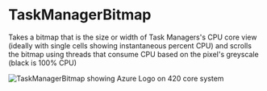 # TaskManagerBitmap
Takes a bitmap that is the size or width of Task Managers's CPU core view (ideally with single cells showing instantaneous percent CPU) and scrolls the bitmap using threads that consume CPU based on the pixel's greyscale (black is 100% CPU)

![TaskManagerBitmap showing Azure Logo on 420 core system](https://github.com/markrussinovich/TaskManagerBitmap/blob/main/AzureBeast.gif?raw=true)
